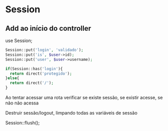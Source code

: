 # Session

## Add ao início do controller

use Session;
```php
Session::put('login', 'validado');
Session::put('is', $user->id);
Session::put('user', $user->username);

if(Session::has('login'){
  return direct('protegido');
}else{
  return direct('/');
}
```
Ao tentar acessar uma rota verificar se existe sessão, se existir acesse, se não não acessa

Destruir sessão/logout, limpando todas as variáveis de sessão

Session::flush();
